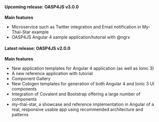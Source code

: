 #### Upcoming release: OASP4JS v3.0.0

**Main features**

- Microservice such as Twitter integration and Email notification in My-Thai-Star example
- OASP4JS Angular 4 sample application/tutorial with @ngrx 

#### Latest release: OASP4JS v2.0.0

**Main features**

- New application templates for Angular 4 application (as well as Ionic 3)
- A new reference application with tutorial
- Component Gallery
- New Cobigen templates for generation of both Angular 4 and Ionic 3 UI components 
- Integration of Covalent and Bootstrap offering a large number of components
- my-thai-star, a showcase and reference implementation in Angular of a real, responsive usable app using recommended architecture and patterns

